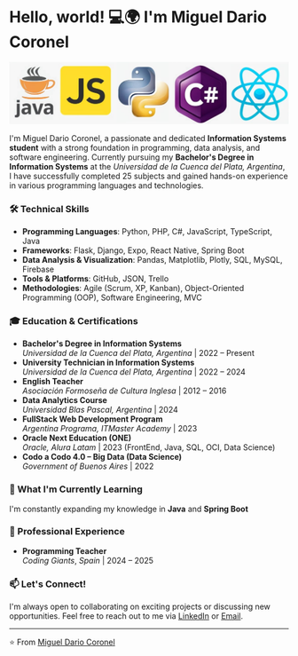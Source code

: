 # Hello, world! 💻🌍 I'm Miguel Dario Coronel

![Miguel Dario Coronel](./assets/wallpaper.png)

I'm Miguel Dario Coronel, a passionate and dedicated **Information Systems student** with a strong foundation in programming, data analysis, and software engineering. Currently pursuing my **Bachelor's Degree in Information Systems** at the *Universidad de la Cuenca del Plata, Argentina*, I have successfully completed 25 subjects and gained hands-on experience in various programming languages and technologies.

### 🛠️ Technical Skills
- **Programming Languages**: Python, PHP, C#, JavaScript, TypeScript, Java
- **Frameworks**: Flask, Django, Expo, React Native, Spring Boot
- **Data Analysis & Visualization**: Pandas, Matplotlib, Plotly, SQL, MySQL, Firebase
- **Tools & Platforms**: GitHub, JSON, Trello
- **Methodologies**: Agile (Scrum, XP, Kanban), Object-Oriented Programming (OOP), Software Engineering, MVC

### 🎓 Education & Certifications
- **Bachelor's Degree in Information Systems**  
  *Universidad de la Cuenca del Plata, Argentina* | 2022 – Present  
- **University Technician in Information Systems**  
  *Universidad de la Cuenca del Plata, Argentina* | 2022 – 2024
- **English Teacher**  
  *Asociación Formoseña de Cultura Inglesa* | 2012 – 2016  
- **Data Analytics Course**  
  *Universidad Blas Pascal, Argentina* | 2024  
- **FullStack Web Development Program**  
  *Argentina Programa, ITMaster Academy* | 2023  
- **Oracle Next Education (ONE)**  
  *Oracle, Alura Latam* | 2023 (FrontEnd, Java, SQL, OCI, Data Science)  
- **Codo a Codo 4.0 – Big Data (Data Science)**  
  *Government of Buenos Aires* | 2022  

### 🌱 What I'm Currently Learning
I'm constantly expanding my knowledge in **Java** and **Spring Boot**

### 💼 Professional Experience
- **Programming Teacher**  
  *Coding Giants*, *Spain* | 2024 – 2025  

### 📫 Let's Connect!
I'm always open to collaborating on exciting projects or discussing new opportunities. Feel free to reach out to me via [LinkedIn](https://www.linkedin.com/in/dariocoronel) or [Email](mdarioc1998@gmail.com).

---

⭐️ From [Miguel Dario Coronel](https://github.com/SharkDario)
